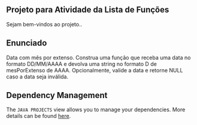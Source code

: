 ## Projeto para Atividade da Lista de Funções

Sejam bem-vindos ao projeto..

## Enunciado

Data com mês por extenso. Construa uma função que receba uma data no formato DD/MM/AAAA e devolva uma string no formato D de mesPorExtenso de AAAA. Opcionalmente, valide a data e retorne NULL caso a data seja inválida.

## Dependency Management

The `JAVA PROJECTS` view allows you to manage your dependencies. More details can be found [here](https://github.com/microsoft/vscode-java-dependency#manage-dependencies).